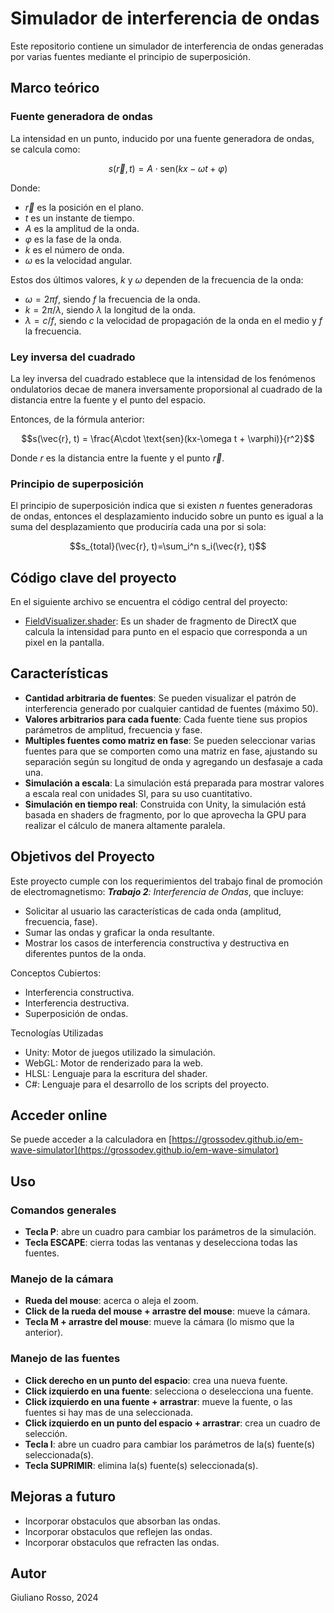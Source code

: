 # Simulador de interferencia de ondas

Este repositorio contiene un simulador de interferencia de ondas generadas por varias fuentes mediante el principio de superposición.

## Marco teórico

### Fuente generadora de ondas

La intensidad en un punto, inducido por una fuente generadora de ondas, se calcula como:

$$s(\vec{r}, t) = A\cdot \text{sen}(kx-\omega t + \varphi)$$

Donde:
 - $\vec{r}$ es la posición en el plano.
 - $t$ es un instante de tiempo.
 - $A$ es la amplitud de la onda.
 - $\varphi$ es la fase de la onda.
 - $k$ es el número de onda.
 - $\omega$ es la velocidad angular.

Estos dos últimos valores, $k$ y $\omega$ dependen de la frecuencia de la onda:
 - $\omega = 2\pi f$, siendo $f$ la frecuencia de la onda.
 - $k = 2\pi / \lambda$, siendo $\lambda$ la longitud de la onda.
 - $\lambda = c / f$, siendo $c$ la velocidad de propagación de la onda en el medio y $f$ la frecuencia.

### Ley inversa del cuadrado

La ley inversa del cuadrado establece que la intensidad de los fenómenos ondulatorios decae de manera inversamente proporsional al cuadrado de la distancia entre la fuente y el punto del espacio.

Entonces, de la fórmula anterior:

$$s(\vec{r}, t) = \frac{A\cdot \text{sen}(kx-\omega t + \varphi)}{r^2}$$

Donde $r$ es la distancia entre la fuente y el punto $\vec{r}$.

### Principio de superposición

El principio de superposición indica que si existen $n$ fuentes generadoras de ondas, entonces el desplazamiento inducido sobre un punto es igual a la suma del desplazamiento que produciría cada una por si sola:

$$s_{total}(\vec{r}, t)=\sum_i^n s_i(\vec{r}, t)$$

## Código clave del proyecto

En el siguiente archivo se encuentra el código central del proyecto:

 - [FieldVisualizer.shader](src/Unity/Assets/Coordinator/Simulation/Wave/FieldVisualizer.shader): Es un shader de fragmento de DirectX que calcula la intensidad para punto en el espacio que corresponda a un pixel en la pantalla.

## Características
 - **Cantidad arbitraria de fuentes**: Se pueden visualizar el patrón de interferencia generado por cualquier cantidad de fuentes (máximo 50).
 - **Valores arbitrarios para cada fuente**: Cada fuente tiene sus propios parámetros de amplitud, frecuencia y fase.
 - **Multiples fuentes como matriz en fase**: Se pueden seleccionar varias fuentes para que se comporten como una matriz en fase, ajustando su separación según su longitud de onda y agregando un desfasaje a cada una.
 - **Simulación a escala**: La simulación está preparada para mostrar valores a escala real con unidades SI, para su uso cuantitativo.
 - **Simulación en tiempo real**: Construida con Unity, la simulación está basada en shaders de fragmento, por lo que aprovecha la GPU para realizar el cálculo de manera altamente paralela.

## Objetivos del Proyecto

Este proyecto cumple con los requerimientos del trabajo final de promoción de electromagnetismo: _**Trabajo 2**: Interferencia de Ondas_, que incluye:

 - Solicitar al usuario las características de cada onda (amplitud, frecuencia, fase).
 - Sumar las ondas y graficar la onda resultante.
 - Mostrar los casos de interferencia constructiva y destructiva en diferentes puntos de la onda.

Conceptos Cubiertos:
 - Interferencia constructiva.
 - Interferencia destructiva.
 - Superposición de ondas.

Tecnologías Utilizadas
 - Unity: Motor de juegos utilizado la simulación.
 - WebGL: Motor de renderizado para la web.
 - HLSL: Lenguaje para la escritura del shader.
 - C#: Lenguaje para el desarrollo de los scripts del proyecto.

## Acceder online

Se puede acceder a la calculadora en [https://grossodev.github.io/em-wave-simulator](https://grossodev.github.io/em-wave-simulator)

## Uso
### Comandos generales
 - **Tecla P**: abre un cuadro para cambiar los parámetros de la simulación.
 - **Tecla ESCAPE**: cierra todas las ventanas y deselecciona todas las fuentes.
### Manejo de la cámara
 - **Rueda del mouse**: acerca o aleja el zoom.
 - **Click de la rueda del mouse + arrastre del mouse**: mueve la cámara.
 - **Tecla M + arrastre del mouse**: mueve la cámara (lo mismo que la anterior).
### Manejo de las fuentes
 - **Click derecho en un punto del espacio**: crea una nueva fuente.
 - **Click izquierdo en una fuente**: selecciona o deselecciona una fuente.
 - **Click izquierdo en una fuente + arrastrar**: mueve la fuente, o las fuentes si hay mas de una seleccionada.
 - **Click izquierdo en un punto del espacio + arrastrar**: crea un cuadro de selección.
 - **Tecla I**: abre un cuadro para cambiar los parámetros de la(s) fuente(s) seleccionada(s).
 - **Tecla SUPRIMIR**: elimina la(s) fuente(s) seleccionada(s).

## Mejoras a futuro
 - Incorporar obstaculos que absorban las ondas.
 - Incorporar obstaculos que reflejen las ondas.
 - Incorporar obstaculos que refracten las ondas.

## Autor
Giuliano Rosso, 2024
